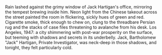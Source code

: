 Rain lashed against the grimy window of Jack Hartigan's office, mirroring the tempest brewing inside him.  Neon light from the Chinese takeout across the street painted the room in flickering, sickly hues of green and red. Cigarette smoke, thick enough to chew on, clung to the threadbare Persian rug and the stacks of case files threatening to avalanche from his desk.  Los Angeles, 1947: a city shimmering with post-war prosperity on the surface, but teeming with shadows and secrets in its underbelly. Jack, Bartholomew "Jack" Hartigan, Private Investigator, was neck-deep in those shadows, and tonight, they felt particularly cold.
